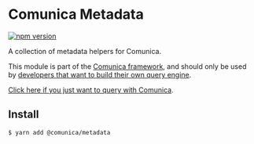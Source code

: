 # Comunica Metadata

[![npm version](https://badge.fury.io/js/%40comunica%2Fmetadata.svg)](https://www.npmjs.com/package/@comunica/metadata)

A collection of metadata helpers for Comunica.

This module is part of the [Comunica framework](https://github.com/comunica/comunica),
and should only be used by [developers that want to build their own query engine](https://comunica.dev/docs/modify/).

[Click here if you just want to query with Comunica](https://comunica.dev/docs/query/).

## Install

```bash
$ yarn add @comunica/metadata
```
